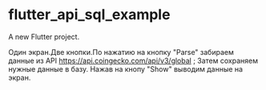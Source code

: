 # flutter_api_sql_example

A new Flutter project.

Один экран.Две кнопки.По нажатию на кнопку "Parse" забираем данные из API  https://api.coingecko.com/api/v3/global ; 
Затем сохраняем нужные данные в базу. Нажав на кнопу "Show" выводим данные на экран.
